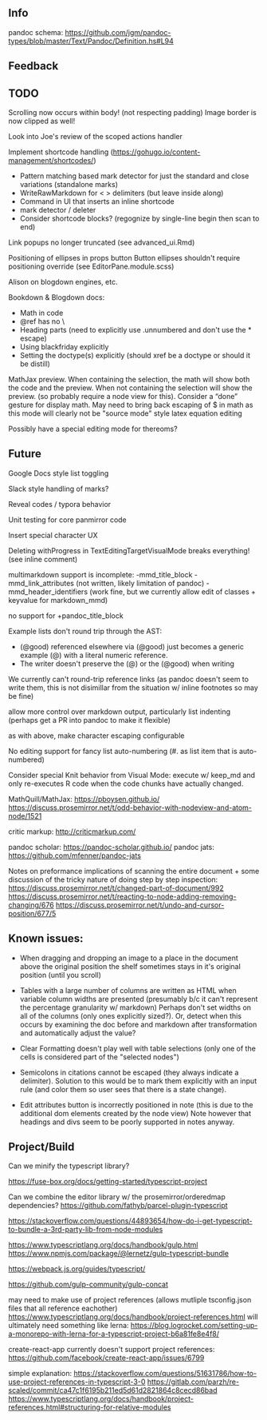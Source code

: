 ## Info

pandoc schema: <https://github.com/jgm/pandoc-types/blob/master/Text/Pandoc/Definition.hs#L94>

## Feedback

## TODO

Scrolling now occurs within body! (not respecting padding)
Image border is now clipped as well!

Look into Joe's review of the scoped actions handler

Implement shortcode handling (https://gohugo.io/content-management/shortcodes/)
  - Pattern matching based mark detector for just the standard and close variations (standalone marks)
  - WriteRawMarkdown for < > delimiters (but leave inside along)
  - Command in UI that inserts an inline shortcode
  - mark detector / deleter
  - Consider shortcode blocks? (regognize by single-line begin then scan to end)

Link popups no longer truncated (see advanced_ui.Rmd)

Positioning of ellipses in props button
Button ellipses shouldn't require positioning override
(see EditorPane.module.scss)

Alison on blogdown engines, etc.

Bookdown & Blogdown docs:
  - Math in code
  - @ref has no \
  - Heading parts (need to explicitly use .unnumbered and don't use the \* escape)
  - Using blackfriday explicitly
  - Setting the doctype(s) explicitly (should xref be a doctype or should it be distill)

MathJax preview. When containing the selection, the math will show both the code and the preview. When not containing the selection will show the preview. (so probably require a node view for this). Consider a “done” gesture for display math. May need to bring back
escaping of $ in math as this mode will clearly not be "source mode" style latex equation editing

Possibly have a special editing mode for thereoms?


## Future


Google Docs style list toggling

Slack style handling of marks?

Reveal codes / typora behavior

Unit testing for core panmirror code

Insert special character UX

Deleting withProgress in TextEditingTargetVisualMode breaks everything! (see inline comment)


multimarkdown support is incomplete: -mmd\_title\_block -mmd\_link\_attributes (not written, likely limitation of pandoc) -mmd\_header\_identifiers (work fine, but we currently allow edit of classes + keyvalue for markdown\_mmd)

no support for +pandoc\_title\_block

Example lists don't round trip through the AST:
  - (@good) referenced elsewhere via (@good) just becomes a generic example (@) with a literal numeric reference.
  - The writer doesn't preserve the (@) or the (@good) when writing

We currently can't round-trip reference links (as pandoc doesn't seem to write them, this is not disimillar from the situation w/ inline footnotes so may be fine)

allow more control over markdown output, particularly list indenting (perhaps get a PR into pandoc to make it flexible)

as with above, make character escaping configurable

No editing support for fancy list auto-numbering (\#. as list item that is auto-numbered)

Consider special Knit behavior from Visual Mode: execute w/ keep_md and only re-executes R code when the code chunks have actually changed.

MathQuill/MathJax: <https://pboysen.github.io/> <https://discuss.prosemirror.net/t/odd-behavior-with-nodeview-and-atom-node/1521>

critic markup: <http://criticmarkup.com/>

pandoc scholar: <https://pandoc-scholar.github.io/> pandoc jats: <https://github.com/mfenner/pandoc-jats>

Notes on preformance implications of scanning the entire document + some discussion of the tricky nature of doing step by step inspection: <https://discuss.prosemirror.net/t/changed-part-of-document/992> <https://discuss.prosemirror.net/t/reacting-to-node-adding-removing-changing/676> <https://discuss.prosemirror.net/t/undo-and-cursor-position/677/5>

## Known issues:

- When dragging and dropping an image to a place in the document above the original position the shelf sometimes
  stays in it's original position (until you scroll)

- Tables with a large number of columns are written as HTML when variable column widths are presented 
  (presumably b/c it can't represent the percentage  granularity w/ markdown) Perhaps don't set widths 
  on all of the columns (only ones explicitly sized?). Or, detect when this occurs by examining the doc before
  and markdown after transformation and automatically adjust the value?

- Clear Formatting doesn't play well with table selections (only one of the cells is considered part of the "selected nodes")

- Semicolons in citations cannot be escaped (they always indicate a delimiter). Solution to this would be
  to mark them explicitly with an input rule (and color them so user sees that there is a state change).

- Edit attributes button is incorrectly positioned in note (this is due to the additional dom elements created by the node view)
  Note however that headings and divs seem to be poorly supported in notes anyway.

## Project/Build

Can we minify the typescript library?

<https://fuse-box.org/docs/getting-started/typescript-project>

Can we combine the editor library w/ the prosemirror/orderedmap dependencies? <https://github.com/fathyb/parcel-plugin-typescript>

<https://stackoverflow.com/questions/44893654/how-do-i-get-typescript-to-bundle-a-3rd-party-lib-from-node-modules>

<https://www.typescriptlang.org/docs/handbook/gulp.html> <https://www.npmjs.com/package/@lernetz/gulp-typescript-bundle>

<https://webpack.js.org/guides/typescript/>

<https://github.com/gulp-community/gulp-concat>

may need to make use of project references (allows mutliple tsconfig.json files that all reference eachother) <https://www.typescriptlang.org/docs/handbook/project-references.html> will ultimately need something like lerna: <https://blog.logrocket.com/setting-up-a-monorepo-with-lerna-for-a-typescript-project-b6a81fe8e4f8/>

create-react-app currently doesn't support project references: <https://github.com/facebook/create-react-app/issues/6799>

simple explanation: <https://stackoverflow.com/questions/51631786/how-to-use-project-references-in-typescript-3-0> <https://gitlab.com/parzh/re-scaled/commit/ca47c1f6195b211ed5d61d2821864c8cecd86bad> <https://www.typescriptlang.org/docs/handbook/project-references.html#structuring-for-relative-modules>
